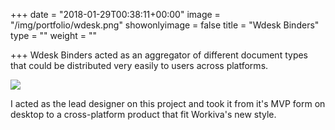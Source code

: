 +++
date = "2018-01-29T00:38:11+00:00"
image = "/img/portfolio/wdesk.png"
showonlyimage = false
title = "Wdesk Binders"
type = ""
weight = ""

+++
Wdesk Binders acted as an aggregator of different document types that could be distributed very easily to users across platforms.

<!--more-->

![](/img/portfolio/wdesk-1.png)

I acted as the lead designer on this project and took it from it's MVP form on desktop to a cross-platform product that fit Workiva's new style.